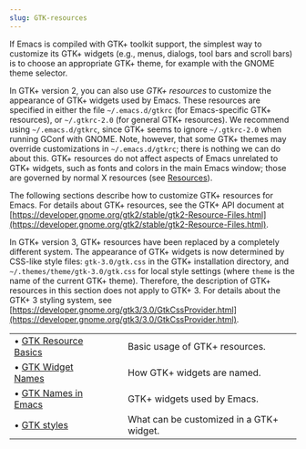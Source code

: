 ```yaml
---
slug: GTK-resources
---
```


If Emacs is compiled with GTK+ toolkit support, the simplest way to customize its GTK+ widgets (e.g., menus, dialogs, tool bars and scroll bars) is to choose an appropriate GTK+ theme, for example with the GNOME theme selector.

In GTK+ version 2, you can also use *GTK+ resources* to customize the appearance of GTK+ widgets used by Emacs. These resources are specified in either the file `~/.emacs.d/gtkrc` (for Emacs-specific GTK+ resources), or `~/.gtkrc-2.0` (for general GTK+ resources). We recommend using `~/.emacs.d/gtkrc`, since GTK+ seems to ignore `~/.gtkrc-2.0` when running GConf with GNOME. Note, however, that some GTK+ themes may override customizations in `~/.emacs.d/gtkrc`; there is nothing we can do about this. GTK+ resources do not affect aspects of Emacs unrelated to GTK+ widgets, such as fonts and colors in the main Emacs window; those are governed by normal X resources (see [Resources](/docs/emacs/Resources)).

The following sections describe how to customize GTK+ resources for Emacs. For details about GTK+ resources, see the GTK+ API document at [https://developer.gnome.org/gtk2/stable/gtk2-Resource-Files.html](https://developer.gnome.org/gtk2/stable/gtk2-Resource-Files.html).

In GTK+ version 3, GTK+ resources have been replaced by a completely different system. The appearance of GTK+ widgets is now determined by CSS-like style files: `gtk-3.0/gtk.css` in the GTK+ installation directory, and `~/.themes/theme/gtk-3.0/gtk.css` for local style settings (where `theme` is the name of the current GTK+ theme). Therefore, the description of GTK+ resources in this section does not apply to GTK+ 3. For details about the GTK+ 3 styling system, see [https://developer.gnome.org/gtk3/3.0/GtkCssProvider.html](https://developer.gnome.org/gtk3/3.0/GtkCssProvider.html).

|                                                          |    |                                          |
| :------------------------------------------------------- | -- | :--------------------------------------- |
| • [GTK Resource Basics](/docs/emacs/GTK-Resource-Basics) |    | Basic usage of GTK+ resources.           |
| • [GTK Widget Names](/docs/emacs/GTK-Widget-Names)       |    | How GTK+ widgets are named.              |
| • [GTK Names in Emacs](/docs/emacs/GTK-Names-in-Emacs)   |    | GTK+ widgets used by Emacs.              |
| • [GTK styles](/docs/emacs/GTK-styles)                   |    | What can be customized in a GTK+ widget. |
